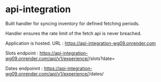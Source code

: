 # api-integration

Built handler for syncing inventory for defined fetching periods. 

Handler ensures the rate limit of the fetch api is never breached.

Application is hosted. URL : https://api-integration-wg09.onrender.com

Slots endpoint : https://api-integration-wg09.onrender.com/api/v1/experience/<productID>/slots?date=<YYYY-MM-DD>

Dates endpoinnt : https://api-integration-wg09.onrender.com/api/v1/experience/<productID>/dates/
